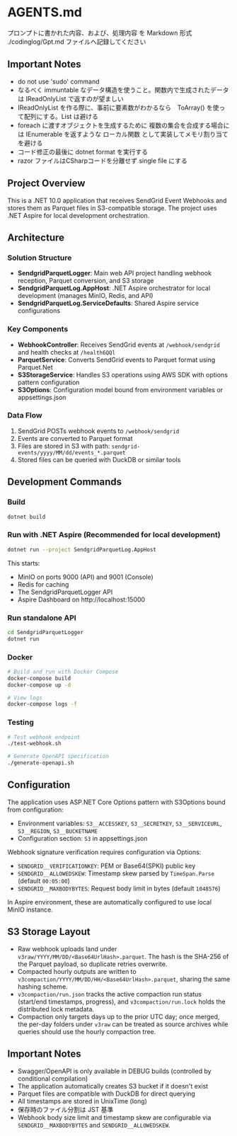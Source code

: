 # AGENTS.md

プロンプトに書かれた内容、および、処理内容 を Markdown 形式 ./codinglog/Gpt<yyyyMMddHHmm>.md ファイルへ記録してください

## Important Notes

- do not use 'sudo' command
- なるべく immuntable なデータ構造を使うこと。関数内で生成されたデータは IReadOnlyList<T> で返すのが望ましい
- IReadOnlyList<T> を作る際に、事前に要素数がわかるなら　ToArray() を使って配列にする。List<T> は避ける
- foreach に渡すオブジェクトを生成するために 複数の集合を合成する場合には IEnumerable<T> を返すような ローカル関数 として実装してメモリ割り当てを避ける
- コード修正の最後に dotnet format を実行する
- razor ファイルはCSharpコードを分離せず single file にする

## Project Overview

This is a .NET 10.0 application that receives SendGrid Event Webhooks and stores them as Parquet files in S3-compatible storage. The project uses .NET Aspire for local development orchestration.

## Architecture

### Solution Structure
- **SendgridParquetLogger**: Main web API project handling webhook reception, Parquet conversion, and S3 storage
- **SendgridParquetLog.AppHost**: .NET Aspire orchestrator for local development (manages MinIO, Redis, and API)
- **SendgridParquetLog.ServiceDefaults**: Shared Aspire service configurations

### Key Components
- **WebhookController**: Receives SendGrid events at `/webhook/sendgrid` and health checks at `/health6QQl`
- **ParquetService**: Converts SendGrid events to Parquet format using Parquet.Net
- **S3StorageService**: Handles S3 operations using AWS SDK with options pattern configuration
- **S3Options**: Configuration model bound from environment variables or appsettings.json

### Data Flow
1. SendGrid POSTs webhook events to `/webhook/sendgrid`
2. Events are converted to Parquet format
3. Files are stored in S3 with path: `sendgrid-events/yyyy/MM/dd/events_*.parquet`
4. Stored files can be queried with DuckDB or similar tools

## Development Commands

### Build
```bash
dotnet build
```

### Run with .NET Aspire (Recommended for local development)
```bash
dotnet run --project SendgridParquetLog.AppHost
```
This starts:
- MinIO on ports 9000 (API) and 9001 (Console)
- Redis for caching
- The SendgridParquetLogger API
- Aspire Dashboard on http://localhost:15000

### Run standalone API
```bash
cd SendgridParquetLogger
dotnet run
```

### Docker
```bash
# Build and run with Docker Compose
docker-compose build
docker-compose up -d

# View logs
docker-compose logs -f
```

### Testing
```bash
# Test webhook endpoint
./test-webhook.sh

# Generate OpenAPI specification
./generate-openapi.sh
```

## Configuration

The application uses ASP.NET Core Options pattern with S3Options bound from configuration:
- Environment variables: `S3__ACCESSKEY`, `S3__SECRETKEY`, `S3__SERVICEURL`, `S3__REGION`, `S3__BUCKETNAME`
- Configuration section: `S3` in appsettings.json

Webhook signature verification requires configuration via Options:
- `SENDGRID__VERIFICATIONKEY`: PEM or Base64(SPKI) public key
- `SENDGRID__ALLOWEDSKEW`: Timestamp skew parsed by `TimeSpan.Parse` (default `00:05:00`)
- `SENDGRID__MAXBODYBYTES`: Request body limit in bytes (default `1048576`)

In Aspire environment, these are automatically configured to use local MinIO instance.

## S3 Storage Layout

- Raw webhook uploads land under `v3raw/YYYY/MM/DD/<Base64UrlHash>.parquet`. The hash is the SHA-256 of the Parquet payload, so duplicate retries overwrite.
- Compacted hourly outputs are written to `v3compaction/YYYY/MM/DD/HH/<Base64UrlHash>.parquet`, sharing the same hashing scheme.
- `v3compaction/run.json` tracks the active compaction run status (start/end timestamps, progress), and `v3compaction/run.lock` holds the distributed lock metadata.
- Compaction only targets days up to the prior UTC day; once merged, the per-day folders under `v3raw` can be treated as source archives while queries should use the hourly compaction tree.

## Important Notes

- Swagger/OpenAPI is only available in DEBUG builds (controlled by conditional compilation)
- The application automatically creates S3 bucket if it doesn't exist
- Parquet files are compatible with DuckDB for direct querying
- All timestamps are stored in UnixTime (long)
- 保存時のファイル分割は JST 基準
 - Webhook body size limit and timestamp skew are configurable via `SENDGRID__MAXBODYBYTES` and `SENDGRID__ALLOWEDSKEW`.
